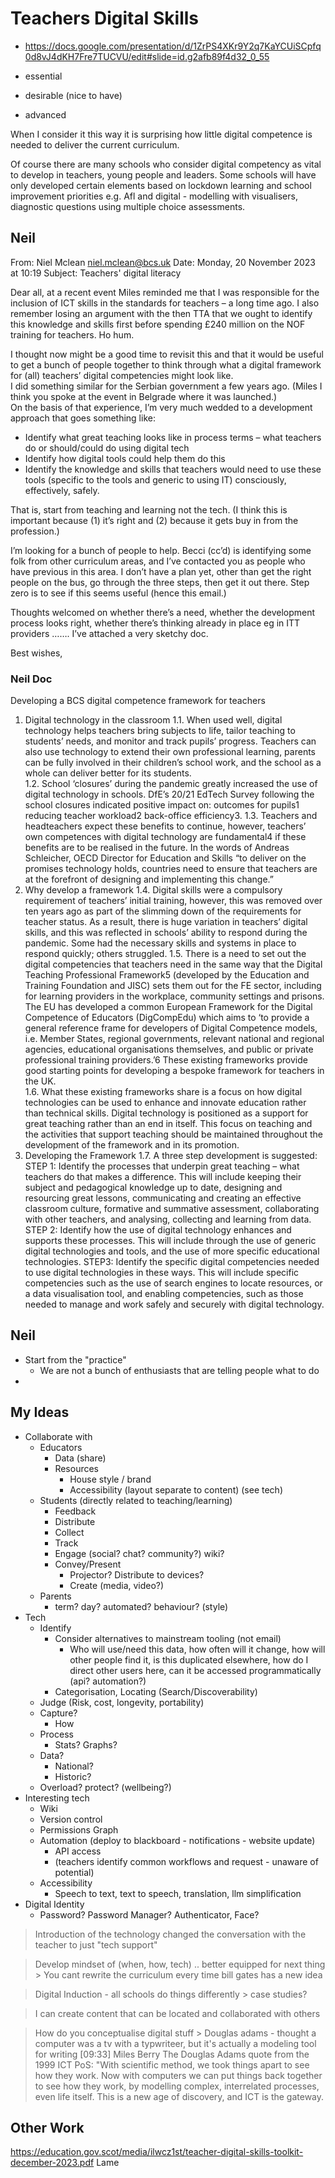 Teachers Digital Skills
=======================

* https://docs.google.com/presentation/d/1ZrPS4XKr9Y2q7KaYCUiSCpfq0d8vJ4dKH7Fre7TUCVU/edit#slide=id.g2afb89f4d32_0_55


* essential
* desirable (nice to have)
* advanced

When I consider it this way it is surprising how little digital competence is needed to deliver the current curriculum.

Of course there are many schools who consider digital competency as vital to develop in teachers, young people and leaders.
Some schools will have only developed certain elements based on lockdown learning and school improvement priorities e.g. Afl and digital - modelling with visualisers, diagnostic questions using multiple choice assessments.

Neil
----



From: Niel Mclean <niel.mclean@bcs.uk>
Date: Monday, 20 November 2023 at 10:19
Subject: Teachers' digital literacy

Dear all, at a recent event Miles reminded me that I was responsible for the inclusion of ICT skills in the standards for teachers – a long time ago.  I also remember losing an argument with the then TTA that we ought to identify this knowledge and skills first before spending £240 million on the NOF training for teachers. Ho hum.

I thought now might be a good time to revisit this and that it would be useful to get a bunch of people together to think through what a digital framework for (all) teachers’ digital competencies might look like.  
I did something similar for the Serbian government a few years ago. (Miles I think you spoke at the event in Belgrade where it was launched.)  
On the basis of that experience, I’m very much wedded to a development approach that goes something like:

* Identify what great teaching looks like in process terms – what teachers do or should/could do using digital tech
* Identify how digital tools could help them do this
* Identify the knowledge and skills that teachers would need to use these tools (specific to the tools and generic to using IT) consciously, effectively, safely.

That is,  start from teaching and learning not the tech.  (I think this is important because (1) it’s right and (2) because it gets buy in from the profession.)

I’m looking for a bunch of people to help.  Becci (cc’d) is identifying some folk from other curriculum areas, and I’ve contacted you as people who have previous in this area.  I don’t have a plan yet, other than get the right people on the bus, go through the three steps, then get it out there.  Step zero is to see if this seems useful (hence this  email.) 

Thoughts welcomed on whether there’s a need, whether the development process looks right, whether there’s thinking already in place eg in ITT providers …….  I’ve attached a very sketchy doc.

 

Best wishes,


### Neil Doc

Developing a BCS digital competence framework for teachers
1. Digital technology in the classroom
1.1. When used well, digital technology helps teachers bring subjects to life, tailor teaching to students’ needs, and monitor and track pupils’ progress.  Teachers can also use technology to extend their own professional learning, parents can be fully involved in their children’s school work, and the school as a whole can deliver better for its students.  
1.2. School ‘closures’ during the pandemic greatly increased the use of digital technology in schools. DfE’s 20/21 EdTech Survey following the school closures indicated positive impact on:
outcomes for pupils1
reducing teacher workload2
back-office efficiency3.
1.3. Teachers and headteachers expect these benefits to continue, however, teachers’ own competences with digital technology are fundamental4 if these benefits are to be realised in the future. In the words of Andreas Schleicher, OECD Director for Education and Skills “to deliver on the promises technology holds, countries need to ensure that teachers are at the forefront of designing and implementing this change.” 
2. Why develop a framework
1.4. Digital skills were a compulsory requirement of teachers’ initial training, however, this was removed over ten years ago as part of the slimming down of the requirements for teacher status.  As a result, there is huge variation in teachers’ digital skills, and this was reflected in schools’ ability to respond during the pandemic.  Some had the necessary skills and systems in place to respond quickly; others struggled. 
1.5. There is a need to set out the digital competencies that teachers need in the same way that the Digital Teaching Professional Framework5 (developed by the Education and Training Foundation and JISC) sets them out for the FE sector, including for learning providers in the workplace, community settings and prisons. The EU has developed a common European Framework for the Digital Competence of Educators (DigCompEdu) which aims to ‘to provide a general reference frame for developers of Digital Competence models, i.e. Member States, regional governments, relevant national and regional agencies, educational organisations themselves, and public or private professional training providers.’6 These existing frameworks provide good starting points for developing a bespoke framework for teachers in the UK.  
1.6. What these existing frameworks share is a focus on how digital technologies can be used to enhance and innovate education rather than technical skills. Digital technology is positioned as a support for great teaching rather than an end in itself. This focus on teaching and the activities that support teaching should be maintained throughout the development of the framework and in its promotion.
3. Developing the Framework
1.7. A three step development is suggested:
STEP 1: Identify the processes that underpin great teaching – what teachers do that makes a difference.  This will include keeping their subject and pedagogical knowledge up to date, designing and resourcing great lessons, communicating and creating an effective classroom culture, formative and summative assessment, collaborating with other teachers, and analysing, collecting and learning from data.
STEP 2: Identify how the use of digital technology enhances and supports these processes.  This will include through the use of generic digital technologies and tools, and the use of more specific educational technologies.
STEP3: Identify the specific digital competencies needed to use digital technologies in these ways.  This will include specific competencies such as the use of search engines to locate resources, or a data visualisation tool, and enabling competencies, such as those needed to manage and work safely and securely with digital technology.

Neil
----

* Start from the "practice"
    * We are not a bunch of enthusiasts that are telling people what to do
* 


My Ideas
--------

* Collaborate with
    * Educators
        * Data (share)
        * Resources
            * House style / brand
            * Accessibility (layout separate to content) (see tech)
    * Students (directly related to teaching/learning)
        * Feedback
        * Distribute
        * Collect
        * Track
        * Engage (social? chat? community?) wiki?
        * Convey/Present
            * Projector? Distribute to devices?
            * Create (media, video?)
    * Parents
        * term? day? automated? behaviour? (style)
* Tech
    * Identify
        * Consider alternatives to mainstream tooling (not email)
            * Who will use/need this data, how often will it change, how will other people find it, is this duplicated elsewhere, how do I direct other users here, can it be accessed programmatically (api? automation?)
        * Categorisation, Locating (Search/Discoverability)
    * Judge (Risk, cost, longevity, portability)
    * Capture?
        * How
    * Process
        * Stats? Graphs?
    * Data?
        * National?
        * Historic?
    * Overload? protect? (wellbeing?)
* Interesting tech
    * Wiki
    * Version control
    * Permissions Graph
    * Automation (deploy to blackboard - notifications - website update)
        * API access
        * (teachers identify common workflows and request - unaware of potential)
    * Accessibility
        * Speech to text, text to speech, translation, llm simplification
* Digital Identity
    * Password? Password Manager? Authenticator, Face?

> Introduction of the technology changed the conversation with the teacher to just "tech support"

> Develop mindset of (when, how, tech) .. better equipped for next thing
    > You cant rewrite the curriculum every time bill gates has a new idea

> Digital Induction - all schools do things differently
    > case studies?

> I can create content that can be located and collaborated with others

> How do you conceptualise digital stuff
    > Douglas adams - thought a computer was a tv with a typwriteer, but it's actually a modeling tool for writing
    [09:33] Miles Berry
The Douglas Adams quote from the 1999 ICT PoS: "With scientific method, we took things apart to see how they work. Now with computers we can put things back together to see how they work, by modelling complex, interrelated processes, even life itself. This is a new age of discovery, and ICT is the gateway.


Other Work
----------

https://education.gov.scot/media/ilwcz1st/teacher-digital-skills-toolkit-december-2023.pdf
Lame
